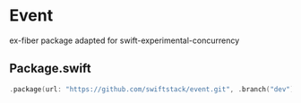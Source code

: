 # Event

ex-fiber package adapted for swift-experimental-concurrency

## Package.swift

```swift
.package(url: "https://github.com/swiftstack/event.git", .branch("dev"))
```
